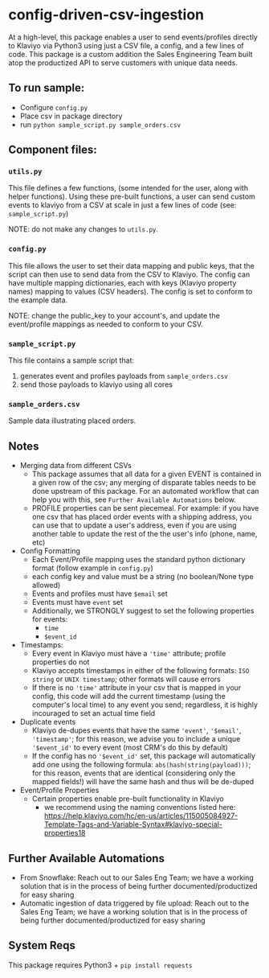 # config-driven-csv-ingestion

At a high-level, this package enables a user to send events/profiles directly to Klaviyo via Python3 using just a CSV file, a config, and a few lines of code. This package is a custom addition the Sales Engineering Team built atop the productized API to serve customers with unique data needs.

## To run sample:

- Configure `config.py`
- Place csv in package directory
- run `python sample_script.py sample_orders.csv`

## Component files:

### `utils.py`

This file defines a few functions, (some intended for the user, along with helper functions). Using these pre-built functions, a user can send custom events to klaviyo from a CSV at scale in just a few lines of code (see: `sample_script.py`)

NOTE: do not make any changes to `utils.py`.

### `config.py`

This file allows the user to set their data mapping and public keys, that the script can then use to send data from the CSV to Klaviyo. The config can have multiple mapping dictionaries, each with keys (Klaviyo property names) mapping to values (CSV headers). The config is set to conform to the example data.

NOTE: change the public_key to your account's, and update the event/profile mappings as needed to conform to your CSV.

### `sample_script.py`

This file contains a sample script that:
1. generates event and profiles payloads from `sample_orders.csv`
2. send those payloads to klaviyo using all cores

### `sample_orders.csv`

Sample data illustrating placed orders.

## Notes

- Merging data from different CSVs
    - This package assumes that all data for a given EVENT is contained in a given row of the csv; any merging of disparate tables needs to be done upstream of this package. For an automated workflow that can help you with this, see `Further Available Automations` below.
    - PROFILE properties can be sent piecemeal. For example: if you have one csv that has placed order events with a shipping address, you can use that to update a user's address, even if you are using another table to update the rest of the the user's info (phone, name, etc)
- Config Formatting
    - Each Event/Profile mapping uses the standard python dictionary format (follow example in `config.py`)
    - each config key and value must be a string (no boolean/None type allowed)
    - Events and profiles must have `$email` set
    - Events must have `event` set
    - Additionally, we STRONGLY suggest to set the following properties for events:
        - `time`
        - `$event_id`
- Timestamps:
    - Every event in Klaviyo must have a `'time'` attribute; profile properties do not 
    - Klaviyo accepts timestamps in either of the following formats: `ISO string` or `UNIX timestamp`; other formats will cause errors
    - If there is no `'time'` attribute in your csv that is mapped in your config, this code will add the current timestamp (using the computer's local time) to any event you send; regardless, it is highly incouraged to set an actual time field
- Duplicate events
    - Klaviyo de-dupes events that have the same `'event'`, `'$email'`, `'timestamp'`; for this reason, we advise you to include a unique `'$event_id'` to every event (most CRM's do this by default)
    - If the config has no `'$event_id'` set, this package will automatically add one using the following formula: `abs(hash(string(payload)))`; for this reason, events that are identical (considering only the mapped fields!) will have the same hash and thus will be de-duped
- Event/Profile Properties
    - Certain properties enable pre-built functionality in Klaviyo
        - we recommend using the naming conventions listed here: https://help.klaviyo.com/hc/en-us/articles/115005084927-Template-Tags-and-Variable-Syntax#klaviyo-special-properties18


## Further Available Automations
- From Snowflake: Reach out to our Sales Eng Team; we have a working solution that is in the process of being further documented/productized for easy sharing
- Automatic ingestion of data triggered by file upload: Reach out to the Sales Eng Team; we have a working solution that is in the process of being further documented/productized for easy sharing

## System Reqs

This package requires Python3 + `pip install requests`


